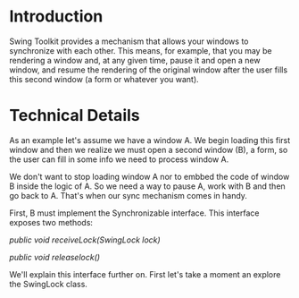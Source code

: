 # Introduction #

Swing Toolkit provides a mechanism that allows your windows to synchronize with each other. This means, for example, that you may be rendering a window and, at any given time, pause it and open a new window, and resume the rendering of the original window after the user fills this second window (a form or whatever you want).


# Technical Details #

As an example let's assume we have a window A. We begin loading this first window and then we realize we must open a second window (B), a form, so the user can fill in some info we need to process window A.

We don't want to stop loading window A nor to embbed the code of window B inside the logic of A. So we need a way to pause A, work with B and then go back to A. That's when our sync mechanism comes in handy.

First, B must implement the Synchronizable interface. This interface exposes two methods:

_public void receiveLock(SwingLock lock)_

_public void releaselock()_

We'll explain this interface further on. First let's take a moment an explore the SwingLock class.